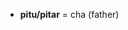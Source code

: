 

<div class="vocab-content" style="column-count:2;">
    <ul>
        <li><strong>pitu/pitar</strong> = cha (father)</li>
    </ul>
</div>